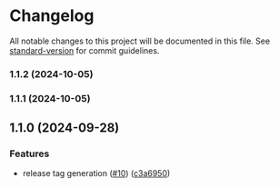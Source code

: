 # Changelog

All notable changes to this project will be documented in this file. See [standard-version](https://github.com/conventional-changelog/standard-version) for commit guidelines.

### 1.1.2 (2024-10-05)

### 1.1.1 (2024-10-05)

## 1.1.0 (2024-09-28)


### Features

* release tag generation ([#10](https://github.com/su-brat/chatbot-ui/issues/10)) ([c3a6950](https://github.com/su-brat/chatbot-ui/commit/c3a695042c08b6c7ac3c9718625dc8c67a697da4))

